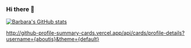 ### Hi there 👋
[![Barbara's GitHub stats](https://github-readme-stats.vercel.app/api?username=aboutis)](https://github.com/aboutis/github-readme-stats)

http://github-profile-summary-cards.vercel.app/api/cards/profile-details?username={aboutis}&theme={default}

<!--
**aboutis/aboutis** is a ✨ _special_ ✨ repository because its `README.md` (this file) appears on your GitHub profile.

Here are some ideas to get you started:

- 🔭 I’m currently working on ...
- 🌱 I’m currently learning ...
- 👯 I’m looking to collaborate on ...
- 🤔 I’m looking for help with ...
- 💬 Ask me about ...
- 📫 How to reach me: ...
- 😄 Pronouns: ...
- ⚡ Fun fact: ...
-->
